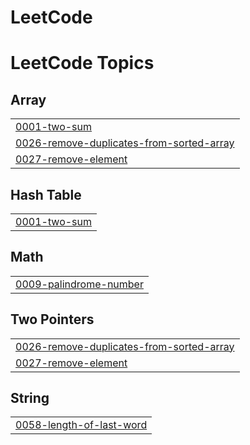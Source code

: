 # LeetCode
<!---LeetCode Topics Start-->
# LeetCode Topics
## Array
|  |
| ------- |
| [0001-two-sum](https://github.com/Saadat-Khan/LeetCode/tree/master/0001-two-sum) |
| [0026-remove-duplicates-from-sorted-array](https://github.com/Saadat-Khan/LeetCode/tree/master/0026-remove-duplicates-from-sorted-array) |
| [0027-remove-element](https://github.com/Saadat-Khan/LeetCode/tree/master/0027-remove-element) |
## Hash Table
|  |
| ------- |
| [0001-two-sum](https://github.com/Saadat-Khan/LeetCode/tree/master/0001-two-sum) |
## Math
|  |
| ------- |
| [0009-palindrome-number](https://github.com/Saadat-Khan/LeetCode/tree/master/0009-palindrome-number) |
## Two Pointers
|  |
| ------- |
| [0026-remove-duplicates-from-sorted-array](https://github.com/Saadat-Khan/LeetCode/tree/master/0026-remove-duplicates-from-sorted-array) |
| [0027-remove-element](https://github.com/Saadat-Khan/LeetCode/tree/master/0027-remove-element) |
## String
|  |
| ------- |
| [0058-length-of-last-word](https://github.com/Saadat-Khan/LeetCode/tree/master/0058-length-of-last-word) |
<!---LeetCode Topics End-->